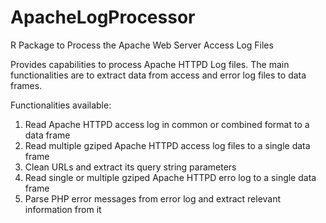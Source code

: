 # ApacheLogProcessor
R Package to Process the Apache Web Server Access Log Files

Provides capabilities to process Apache HTTPD Log files. The main functionalities are to extract data from access and error log files to data frames.

Functionalities available:

1) Read Apache HTTPD access log in common or combined format to a data frame
2) Read multiple gziped Apache HTTPD access log files to a single data frame
3) Clean URLs and extract its query string parameters
4) Read single or multiple gziped Apache HTTPD erro log to a single data frame
5) Parse PHP error messages from error log and extract relevant information from it